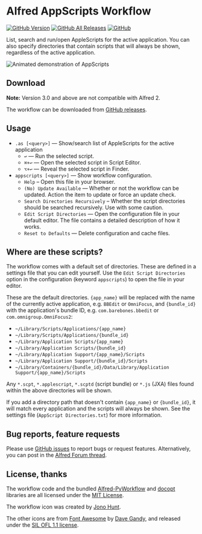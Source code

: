 # Alfred AppScripts Workflow

[![GitHub Version][version-shield]][releases]
[![GitHub All Releases][downloads-shield]][releases]
[![GitHub][license-shield]][mit-license]

List, search and run/open AppleScripts for the active application. You can also specify directories that contain scripts that will always be shown, regardless of the active application.

![][demo]

## Download

**Note:** Version 3.0 and above are not compatible with Alfred 2.

The workflow can be downloaded from [GitHub releases][gh-releases].

## Usage

- `.as [<query>]` — Show/search list of AppleScripts for the active application
  - `↩` — Run the selected script.
  - `⌘+↩` — Open the selected script in Script Editor.
  - `⌥+↩` — Reveal the selected script in Finder.
- `appscripts [<query>]` — Show workflow configuration.
  - `Help` – Open this file in your browser.
  - `(No) Update Available` — Whether or not the workflow can be updated. Action the item to update or force an update check.
  - `Search Directories Recursively` – Whether the script directories should be searched recursively. Use with some caution.
  - `Edit Script Directories` — Open the configuration file in your default editor. The file contains a detailed description of how it works.
  - `Reset to Defaults` — Delete configuration and cache files.

## Where are these scripts?

The workflow comes with a default set of directories. These are defined in a settings file that you can edit yourself. Use the `Edit Script Directories` option in the configuration (keyword `appscripts`) to open the file in your editor.

These are the default directories. `{app_name}` will be replaced with the name of the currently active application, e.g. `BBEdit` or `OmniFocus`, and `{bundle_id}` with the application's bundle ID, e.g. `com.barebones.bbedit` or `com.omnigroup.OmniFocus2`:

- `~/Library/Scripts/Applications/{app_name}`
- `~/Library/Scripts/Applications/{bundle_id}`
- `~/Library/Application Scripts/{app_name}`
- `~/Library/Application Scripts/{bundle_id}`
- `~/Library/Application Support/{app_name}/Scripts`
- `~/Library/Application Support/{bundle_id}/Scripts`
- `~/Library/Containers/{bundle_id}/Data/Library/Application Support/{app_name}/Scripts`

Any `*.scpt`, `*.applescript`, `*.scptd` (script bundle) or `*.js` (JXA) files found within the above directories will be shown.

If you add a directory path that doesn't contain `{app_name}` or `{bundle_id}`, it will match every application and the scripts will always be shown. See the settings file (`AppScript Directories.txt`) for more information.

## Bug reports, feature requests

Please use [GitHub issues][gh-issues] to report bugs or request features. Alternatively, you can post in the [Alfred Forum thread][forum-thread].

## License, thanks

The workflow code and the bundled [Alfred-PyWorkflow][alfred-pyworkflow] and [docopt][docopt] libraries are all licensed under the [MIT License][mit-license].

The workflow icon was created by [Jono Hunt][jono].

The other icons are from [Font Awesome][font-awesome] by [Dave Gandy][dave-gandy], and released under the [SIL OFL 1.1 license][sil-license].

[alfred-pyworkflow]: https://github.com/harrtho/alfred-pyworkflow
[cc-license]: https://creativecommons.org/licenses/by-nc/3.0/
[dave-gandy]: https://twitter.com/davegandy
[demo]: https://raw.githubusercontent.com/harrtho/alfred-appscripts/master/demo.gif "Animated demonstration of AppScripts"
[docopt]: https://github.com/docopt/docopt
[downloads-shield]: https://img.shields.io/github/downloads/harrtho/alfred-appscripts/total.svg
[font-awesome]: https://fortawesome.github.io/Font-Awesome/
[forum-thread]: https://www.alfredforum.com/topic/4218-appscripts
[gh-issues]: https://github.com/harrtho/alfred-appscripts/issues
[gh-releases]: https://github.com/harrtho/alfred-appscripts/releases
[jono]: https://www.alfredforum.com/profile/66-jono/
[license-shield]: https://img.shields.io/github/license/harrtho/alfred-appscripts.svg
[mit-license]: https://opensource.org/licenses/MIT
[releases]: https://github.com/harrtho/alfred-appscripts/releases
[sil-license]: https://scripts.sil.org/OFL
[version-shield]: https://img.shields.io/github/release/harrtho/alfred-appscripts.svg
